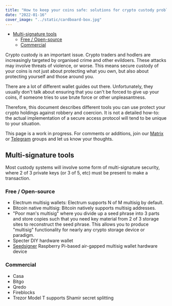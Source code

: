 ```yaml
---
title: "How to keep your coins safe: solutions for crypto custody problems"
date: "2022-01-16"
cover_image: "../static/cardboard-box.jpg"
---
```


<!--TOC-->

- [Multi-signature tools](#multi-signature-tools)
  - [Free / Open-source](#free--open-source)
  - [Commercial](#commercial)

<!--TOC-->
<!-- Generate TOC with `md_toc -p github custody.md` -->

Crypto custody is an important issue. Crypto traders and hodlers are
increasingly targeted by organised crime and other evildoers. These attacks may
involve threats of violence, or worse. This means secure custody of your coins
is not just about protecting what you own, but also about protecting yourself
and those around you.

There are a lot of different wallet guides out there. Unfortunately, they
usually don't talk about ensuring that you can't be forced to give up your
coins, if someone tries to use brute force or other unpleasantness.

Therefore, this document describes different tools you can use protect your
crypto holdings against robbery and coercion. It is not a detailed how-to: the
actual implementation of a secure access protocol will tend to be unique to
your situation.

This page is a work in progress. For comments or additions, join our
[Matrix](https://matrix.to/#/#bitcoins-in-chiangmai:matrix.org) or
[Telegram](https://t.me/btccmai) groups and let us know your thoughts.

## Multi-signature tools

Most custody systems will involve some form of multi-signature security, where
2 of 3 private keys (or 3 of 5, etc) must be present to make a transaction.

### Free / Open-source

* Electrum multisig wallets: Electrum supports N of M multisig by default.
* Bitcoin native multisig: Bitcoin natively supports multisig addresses.
* "Poor man's multisig" where you divide up a seed phrase into 3 parts and
  store copies such that you need key material from 2 of 3 storage sites to
  reconstruct the seed phrase. This allows you to produce "multisig"
  functionality for nearly any crypto storage device or paradigm.
* Specter DIY hardware wallet
* [Seedsigner](https://seedsigner.com/) Raspberry Pi-based air-gapped multisig
  wallet hardware device

### Commercial

* Casa
* Bitgo
* Qredo
* Fireblocks
* Trezor Model T supports Shamir secret splitting
